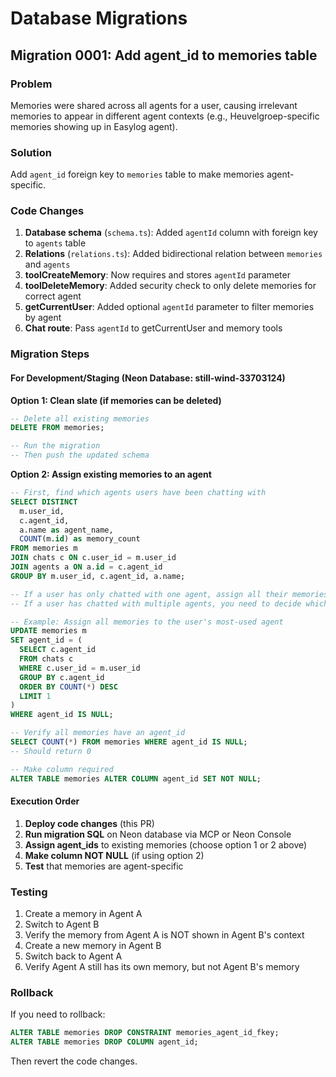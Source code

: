 # Database Migrations

## Migration 0001: Add agent_id to memories table

### Problem
Memories were shared across all agents for a user, causing irrelevant memories to appear in different agent contexts (e.g., Heuvelgroep-specific memories showing up in Easylog agent).

### Solution
Add `agent_id` foreign key to `memories` table to make memories agent-specific.

### Code Changes
1. **Database schema** (`schema.ts`): Added `agentId` column with foreign key to `agents` table
2. **Relations** (`relations.ts`): Added bidirectional relation between `memories` and `agents`
3. **toolCreateMemory**: Now requires and stores `agentId` parameter
4. **toolDeleteMemory**: Added security check to only delete memories for correct agent
5. **getCurrentUser**: Added optional `agentId` parameter to filter memories by agent
6. **Chat route**: Pass `agentId` to getCurrentUser and memory tools

### Migration Steps

#### For Development/Staging (Neon Database: still-wind-33703124)

**Option 1: Clean slate (if memories can be deleted)**
```sql
-- Delete all existing memories
DELETE FROM memories;

-- Run the migration
-- Then push the updated schema
```

**Option 2: Assign existing memories to an agent**
```sql
-- First, find which agents users have been chatting with
SELECT DISTINCT 
  m.user_id, 
  c.agent_id, 
  a.name as agent_name,
  COUNT(m.id) as memory_count
FROM memories m
JOIN chats c ON c.user_id = m.user_id
JOIN agents a ON a.id = c.agent_id
GROUP BY m.user_id, c.agent_id, a.name;

-- If a user has only chatted with one agent, assign all their memories to that agent
-- If a user has chatted with multiple agents, you need to decide which agent owns each memory

-- Example: Assign all memories to the user's most-used agent
UPDATE memories m
SET agent_id = (
  SELECT c.agent_id 
  FROM chats c 
  WHERE c.user_id = m.user_id 
  GROUP BY c.agent_id 
  ORDER BY COUNT(*) DESC 
  LIMIT 1
)
WHERE agent_id IS NULL;

-- Verify all memories have an agent_id
SELECT COUNT(*) FROM memories WHERE agent_id IS NULL;
-- Should return 0

-- Make column required
ALTER TABLE memories ALTER COLUMN agent_id SET NOT NULL;
```

#### Execution Order
1. **Deploy code changes** (this PR)
2. **Run migration SQL** on Neon database via MCP or Neon Console
3. **Assign agent_ids** to existing memories (choose option 1 or 2 above)
4. **Make column NOT NULL** (if using option 2)
5. **Test** that memories are agent-specific

### Testing
1. Create a memory in Agent A
2. Switch to Agent B
3. Verify the memory from Agent A is NOT shown in Agent B's context
4. Create a new memory in Agent B
5. Switch back to Agent A
6. Verify Agent A still has its own memory, but not Agent B's memory

### Rollback
If you need to rollback:
```sql
ALTER TABLE memories DROP CONSTRAINT memories_agent_id_fkey;
ALTER TABLE memories DROP COLUMN agent_id;
```

Then revert the code changes.

